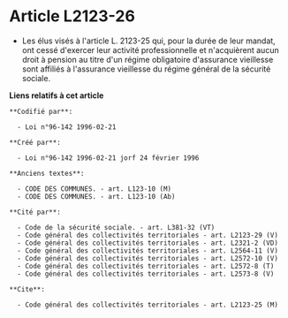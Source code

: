 # Article L2123-26

- Les élus visés à l'article L. 2123-25 qui, pour la durée de leur mandat, ont cessé d'exercer leur activité professionnelle
et n'acquièrent aucun droit à pension au titre d'un régime obligatoire d'assurance vieillesse sont affiliés à l'assurance
vieillesse du régime général de la sécurité sociale.

**Liens relatifs à cet article**

	**Codifié par**:

	  - Loi n°96-142 1996-02-21

	**Créé par**:

	  - Loi n°96-142 1996-02-21 jorf 24 février 1996

	**Anciens textes**:

	  - CODE DES COMMUNES. - art. L123-10 (M)
	  - CODE DES COMMUNES. - art. L123-10 (Ab)

	**Cité par**:

	  - Code de la sécurité sociale. - art. L381-32 (VT)
	  - Code général des collectivités territoriales - art. L2123-29 (V)
	  - Code général des collectivités territoriales - art. L2321-2 (VD)
	  - Code général des collectivités territoriales - art. L2564-11 (V)
	  - Code général des collectivités territoriales - art. L2572-10 (V)
	  - Code général des collectivités territoriales - art. L2572-8 (T)
	  - Code général des collectivités territoriales - art. L2573-8 (V)

	**Cite**:

	  - Code général des collectivités territoriales - art. L2123-25 (M)
